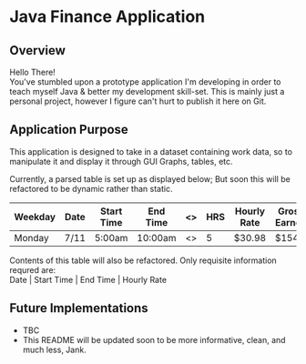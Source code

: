 # Java Finance Application
## Overview
Hello There! <br>
You've stumbled upon a prototype application I'm developing in order to teach myself Java & better my development skill-set. This is mainly just a personal project, however I figure can't hurt to publish it here on Git.

## Application Purpose
This application is designed to take in a dataset containing work data, so to manipulate it and display it through GUI Graphs, tables, etc.

Currently, a parsed table is set up as displayed below; But soon this will be refactored to be dynamic rather than static.

| Weekday | Date | Start Time | End Time | <> | HRS | Hourly Rate | Gross Earned |
|---------|------|------------|----------|----|-----|-------------|--------------|
| Monday  | 7/11 | 5:00am     | 10:00am  | <> | 5   | $30.98      | $154.9       |

Contents of this table will also be refactored. Only requisite information requred are: <br>
Date | Start Time  | End Time | Hourly Rate

## Future Implementations
- TBC
- This README will be updated soon to be more informative, clean, and much less, Jank.